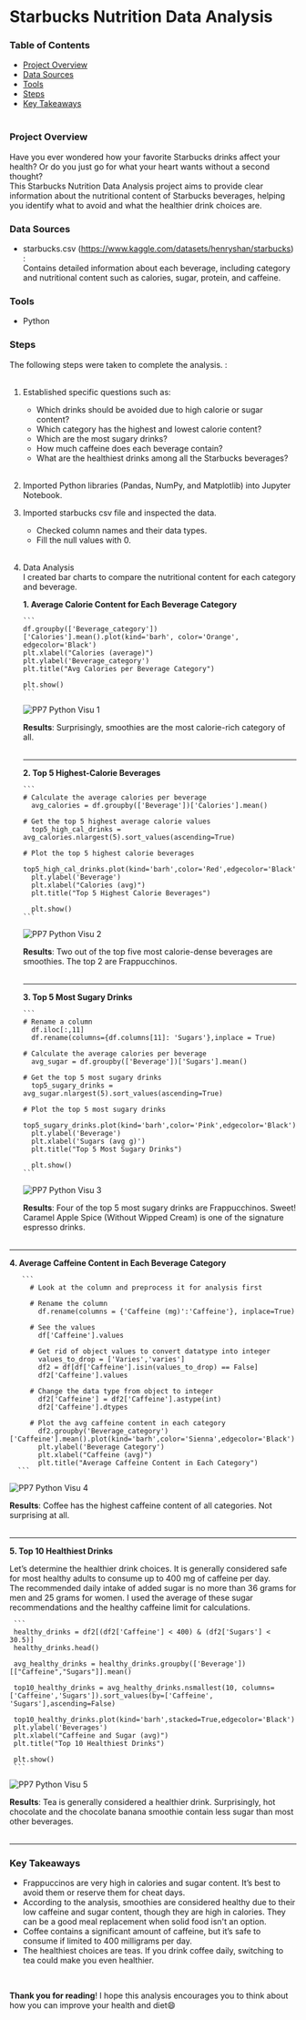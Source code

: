 # Starbucks Nutrition Data Analysis

### Table of Contents

- [Project Overview](#project-overview)
- [Data Sources](#data-sources)
- [Tools](#tools)
- [Steps](#steps)
- [Key Takeaways](#key-takeaways)  
&ensp;


### Project Overview

Have you ever wondered how your favorite Starbucks drinks affect your health? Or do you just go for what your heart wants without a second thought?<br/>
This Starbucks Nutrition Data Analysis project aims to provide clear information about the nutritional content of Starbucks beverages, 
helping you identify what to avoid and what the healthier drink choices are.
&ensp;


### Data Sources

- starbucks.csv  (https://www.kaggle.com/datasets/henryshan/starbucks) :<br/>
  Contains detailed information about each beverage, including category and nutritional content such as calories, sugar, protein, and caffeine.
&ensp;


### Tools

- Python
&ensp;


### Steps

The following steps were taken to complete the analysis. :  
&ensp;

1. Established specific questions such as:

    - Which drinks should be avoided due to high calorie or sugar content?
    - Which category has the highest and lowest calorie content?
    - Which are the most sugary drinks?
    - How much caffeine does each beverage contain?
    - What are the healthiest drinks among all the Starbucks beverages?  
&ensp;
2. Imported Python libraries (Pandas, NumPy, and Matplotlib) into Jupyter Notebook. 

3. Imported starbucks csv file and inspected the data.
    - Checked column names and their data types.
    - Fill the null values with 0.  
&ensp;


4. Data Analysis<br/>
I created bar charts to compare the nutritional content for each category and beverage.  

     **1. Average Calorie Content for Each Beverage Category**<br/>
   
       ```
       df.groupby(['Beverage_category'])['Calories'].mean().plot(kind='barh', color='Orange', edgecolor='Black')
       plt.xlabel("Calories (average)")
       plt.ylabel('Beverage_category')
       plt.title("Avg Calories per Beverage Category")

       plt.show()
       ```
      ![PP7 Python Visu 1](https://github.com/user-attachments/assets/e7a54e4a-35dd-40c4-9221-d0583bd560fc)

     **Results**: Surprisingly, smoothies are the most calorie-rich category of all.  
   &ensp;


    ---  

   
     **2. Top 5 Highest-Calorie Beverages**
   
       ```
       # Calculate the average calories per beverage
         avg_calories = df.groupby(['Beverage'])['Calories'].mean()

       # Get the top 5 highest average calorie values
         top5_high_cal_drinks = avg_calories.nlargest(5).sort_values(ascending=True)

       # Plot the top 5 highest calorie beverages
         top5_high_cal_drinks.plot(kind='barh',color='Red',edgecolor='Black')
         plt.ylabel('Beverage')
         plt.xlabel("Calories (avg)")
         plt.title("Top 5 Highest Calorie Beverages")

         plt.show()
       ```

   ![PP7 Python Visu 2](https://github.com/user-attachments/assets/25f20b96-0f6a-4fa3-8f82-11fb6a2ac4a5)
       
      **Results**: Two out of the top five most calorie-dense beverages are smoothies. The top 2 are Frappucchinos.  
    &ensp;
   

   ---
   
     **3. Top 5 Most Sugary Drinks**

       ```
       # Rename a column
         df.iloc[:,11]
         df.rename(columns={df.columns[11]: 'Sugars'},inplace = True)

       # Calculate the average calories per beverage
         avg_sugar = df.groupby(['Beverage'])['Sugars'].mean()

       # Get the top 5 most sugary drinks
         top5_sugary_drinks = avg_sugar.nlargest(5).sort_values(ascending=True)

       # Plot the top 5 most sugary drinks
         top5_sugary_drinks.plot(kind='barh',color='Pink',edgecolor='Black')
         plt.ylabel('Beverage')
         plt.xlabel('Sugars (avg g)')
         plt.title("Top 5 Most Sugary Drinks")

         plt.show()
       ```
      ![PP7 Python Visu 3](https://github.com/user-attachments/assets/ea7cfa7b-5fe3-4d78-a20d-52e894f5488f)
   
    **Results**: Four of the top 5 most sugary drinks are Frappucchinos. Sweet!<br/>
                  Caramel Apple Spice (Without Wipped Cream) is one of the signature espresso drinks.  
   &ensp;

 
 ---

  **4. Average Caffeine Content in Each Beverage Category** 
  
       ```
         # Look at the column and preprocess it for analysis first

         # Rename the column
           df.rename(columns = {'Caffeine (mg)':'Caffeine'}, inplace=True)

         # See the values
           df['Caffeine'].values

         # Get rid of object values to convert datatype into integer
           values_to_drop = ['Varies','varies']
           df2 = df[df['Caffeine'].isin(values_to_drop) == False]
           df2['Caffeine'].values

         # Change the data type from object to integer
           df2['Caffeine'] = df2['Caffeine'].astype(int)
           df2['Caffeine'].dtypes

         # Plot the avg caffeine content in each category
           df2.groupby('Beverage_category')['Caffeine'].mean().plot(kind='barh',color='Sienna',edgecolor='Black')
           plt.ylabel('Beverage Category')
           plt.xlabel("Caffeine (avg)")
           plt.title("Average Caffeine Content in Each Category")
      ```

  ![PP7 Python Visu 4](https://github.com/user-attachments/assets/e51a1d64-99ca-4308-a4e2-c3e79078a03c)

  **Results**: Coffee has the highest caffeine content of all categories. Not surprising at all.  
   &ensp;


   ---


   **5. Top 10 Healthiest Drinks**
   
   Let’s determine the healthier drink choices. It is generally considered safe for most healthy adults to consume up to 400 mg of caffeine per day.<br/>
   The recommended daily intake of added sugar is no more than 36 grams for men and 25 grams for women. I used the average of these sugar recommendations and the healthy caffeine limit for calculations.
   
     ```
     healthy_drinks = df2[(df2['Caffeine'] < 400) & (df2['Sugars'] < 30.5)]
     healthy_drinks.head()

     avg_healthy_drinks = healthy_drinks.groupby(['Beverage'])[["Caffeine","Sugars"]].mean()

     top10_healthy_drinks = avg_healthy_drinks.nsmallest(10, columns=['Caffeine','Sugars']).sort_values(by=['Caffeine', 'Sugars'],ascending=False)

     top10_healthy_drinks.plot(kind='barh',stacked=True,edgecolor='Black')
     plt.ylabel('Beverages')
     plt.xlabel("Caffeine and Sugar (avg)")
     plt.title("Top 10 Healthiest Drinks")

     plt.show()
     ```

  ![PP7 Python Visu 5](https://github.com/user-attachments/assets/9d0ffaaa-8e41-4d6a-8567-992166fc6eb7)

  **Results**: Tea is generally considered a healthier drink. Surprisingly, hot chocolate and the chocolate banana smoothie contain less sugar than most other beverages.  
   &ensp;


---

### Key Takeaways

- Frappuccinos are very high in calories and sugar content. It’s best to avoid them or reserve them for cheat days.
- According to the analysis, smoothies are considered healthy due to their low caffeine and sugar content, though they are high in calories.
  They can be a good meal replacement when solid food isn't an option.
- Coffee contains a significant amount of caffeine, but it’s safe to consume if limited to 400 milligrams per day.
- The healthiest choices are teas. If you drink coffee daily, switching to tea could make you even healthier.



&ensp;

**Thank you for reading**! I hope this analysis encourages you to think about how you can improve your health and diet😄


